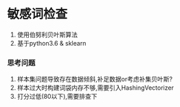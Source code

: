 # 敏感词检查
1. 使用伯努利贝叶斯算法
2. 基于python3.6 & sklearn


### 思考问题

1. 样本集问题导致存在数据倾斜,补足数据or考虑补集贝叶斯?
2. 样本过大时构建词袋内存不够,需要引入HashingVectorizer
3. 打分过低(80以下),需要排查下
